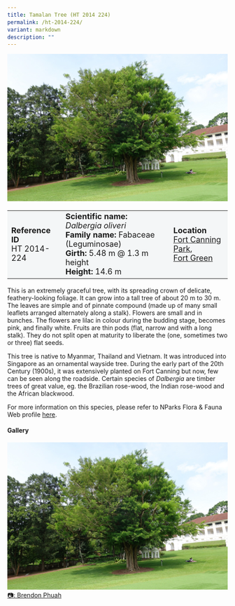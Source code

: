 ```yaml
---
title: Tamalan Tree (HT 2014 224)
permalink: /ht-2014-224/
variant: markdown
description: ""
---
```

<div class="isomer-image-wrapper">
<img src="/images/Heritage_trees_photos/daloli_ht2014-224_habit.jpg"> 
</div><table style="minWidth: 100px; font-size: 18px; background: #F4F6F7">
<tbody><tr>
<td rowspan="1" colspan="1">
<strong>Reference ID</strong>
<br>HT 2014-224
</td>
<td rowspan="1" colspan="1">
<strong>Scientific name:</strong> <em>Dalbergia oliveri</em> 
<br><strong>Family name:</strong> Fabaceae (Leguminosae)
<br><strong>Girth:</strong> 5.48 m @ 1.3 m height
<br><strong>Height: </strong>14.6 m
</td>
<td rowspan="1" colspan="1">
<strong>Location</strong><a href="https://www.onemap.gov.sg/?lat=1.2952399999983588&amp;lng=103.84755999999292">
<br>Fort Canning Park, 
	<br>Fort Green</a>
</td>
</tr>
</tbody></table>
<p>This is an extremely graceful tree, with its spreading crown of delicate, feathery-looking foliage. It can grow into a tall tree of about 20 m to 30 m. The leaves are simple and of pinnate compound (made up of many small leaflets arranged alternately along a stalk). Flowers are small and in bunches. The flowers are lilac in colour during the budding stage, becomes pink, and finally white. Fruits are thin pods (flat, narrow and with a long stalk). They do not split open at maturity to liberate the (one, sometimes two or three) flat seeds.

</p><p>This tree is native to Myanmar, Thailand and Vietnam. It was introduced into Singapore as an ornamental wayside tree. During the early part of the 20th Century (1900s), it was extensively planted on Fort Canning but now, few can be seen along the roadside. Certain species of&nbsp;<em>Dalbergia</em>&nbsp;are timber trees of great value, eg. the Brazilian rose-wood, the Indian rose-wood and the African blackwood.</p>
	
<p>For more information on this species, please refer to NParks Flora &amp; Fauna Web profile <a href="https://www.nparks.gov.sg/florafaunaweb/flora/2/8/2837">here</a>.</p>

<h4><b>Gallery</b></h4>
<div class="isomer-card-grid">
<a href="/images/Heritage_trees_photos/daloli_ht2014-224_habit.jpg" class="isomer-card">
<div class="isomer-card-image">
<div class="isomer-image-wrapper"><img src="/images/Heritage_trees_photos/daloli_ht2014-224_habit.jpg"></div></div>
<div class="isomer-card-body"><div class="isomer-card-description">📷: Brendon Phuah</div></div></a><br></div>